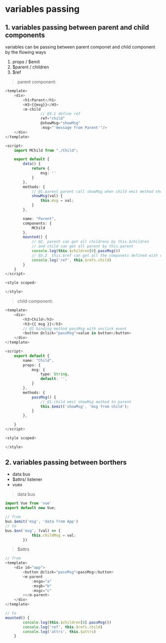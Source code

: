 # variables passing

## 1. variables passing between parent and child components

variables can be passing between parent componet and child component by the flowing ways

1. props / $emit
2. $parent / children
3. $ref

>parent component:

```typescript
<template>
    <div>
        <h1>Parent</h1>
        <H3>{{msg}}</H3>
        <m-child
                // @3.1 define ref
                ref="child"
                @showMsg="showMsg"
                :msg="'message from Parent'"/>
    </div>
</template>

<script>
    import MChild from "./Child";

    export default {
        data() {
            return {
                msg: ''
            }
        },
        methods: {
            // @1.parent parent call showMsg when child emit method showMsg
            showMsg(val) {
                this.msg = val;
            }
        },

        name: "Parent",
        components: {
            MChild
        },
        mounted() {
            // @2. parent can get all childrens by this.$children
            // and child can get all parent by this.parent
            console.log(this.$children[0].passMsg())
            // @3.2  this.$ref can get all the componets defined with ref='name'
            console.log('ref', this.$refs.child)
        }
    }
</script>

<style scoped>

</style>
```

> child component:

```typescript
<template>
    <div>
        <h3>Child</h3>
        <h3>{{ msg }}</h3>
        // @1 binding method passMsg with onclick event
        <button @click="passMsg">value in button</button>
    </div>
</template>

<script>
    export default {
        name: "Child",
        props: {
            msg: {
                type: String,
                default: '',
            }
        },
        methods: {
            passMsg() {
                // @1.child emit showMsg method to parent
                this.$emit('showMsg', 'msg from child');
            }
        },

    }
</script>

<style scoped>

</style>
```

## 2. variables passing between borthers

- data bus
- $attrs/ listener
- vuex

>data bus

```typescript
import Vue from 'vue'
export default new Vue;

// from
bus.$emit('msg', 'data from App')
// to
bus.$on('msg', (val) => {
            this.childMsg = val;
        })
```

> $attrs

```javascript
// from 
<template>
    <div id="app">
        <button @click="passMsg">passMsg</button>
        <m-parent
            :msga="a"
            :msgb="b"
            :msgc="c"
        ></m-parent>
    </div>
</template>

// to
mounted() {
        console.log(this.$children[0].passMsg())
        console.log('ref', this.$refs.child)
        console.log('attrs', this.$attrs)
    }

```
